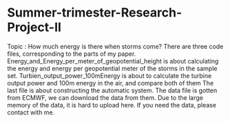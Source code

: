 # Summer-trimester-Research-Project-II
Topic : How much energy is there when storms come?
There are three code files, corresponding to the parts of my paper.
Energy_and_Energy_per_meter_of_geopotential_height is about calculating the energy and energy per geopotential meter of the storms in the sample set.
Turbien_output_power_100mEnergy is about to calculate the turbine output power and 100m energy in the air, and compare both of them
The last file is about constructing the automatic system.
The data file is gotten from ECMWF, we can download the data from them. Due to the large memory of the data, it is hard to upload here.
If you need the data, please contact with me.
